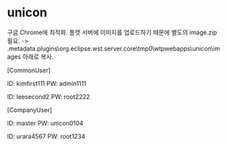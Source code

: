 # unicon

구글 Chrome에 최적화.
톰캣 서버에 이미지를 업로드하기 때문에 별도의 image.zip 필요.
  -> .metadata.plugins\org.eclipse.wst.server.core\tmp0\wtpwebapps\unicon\images 아래로 복사.

[CommonUser]

ID: kimfirst111 
PW: admin1111

ID:  leesecond2
PW: root2222


[CompanyUser]

ID:  master
PW: unicon0104

ID:  urara4567 
PW: root1234
